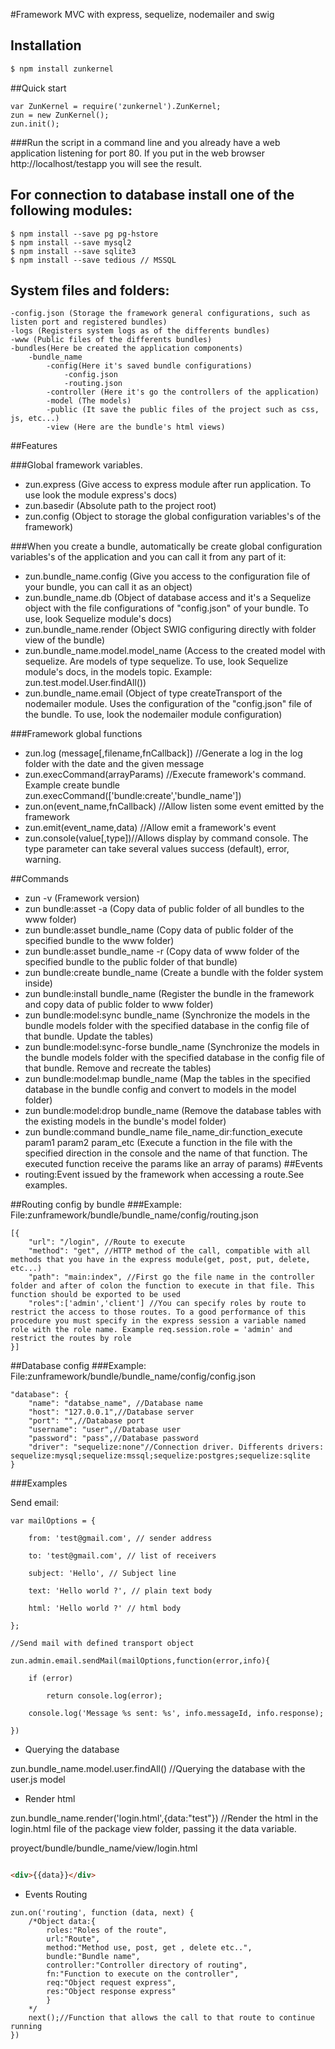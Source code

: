 
#Framework MVC with express, sequelize, nodemailer and swig

## Installation

```bash
$ npm install zunkernel
```
##Quick start

```
var ZunKernel = require('zunkernel').ZunKernel;
zun = new ZunKernel();
zun.init();
```
###Run the script in a command line and you already have a web application listening for port 80. If you put in the web browser http://localhost/testapp you will see the result.
## For connection to database install one of the following modules:
```
$ npm install --save pg pg-hstore
$ npm install --save mysql2
$ npm install --save sqlite3
$ npm install --save tedious // MSSQL

```
## System files and folders:
```
-config.json (Storage the framework general configurations, such as listen port and registered bundles)
-logs (Registers system logs as of the differents bundles)
-www (Public files of the differents bundles)
-bundles(Here be created the application components)
    -bundle_name    
        -config(Here it's saved bundle configurations)        
            -config.json            
            -routing.json            
        -controller (Here it's go the controllers of the application)        
        -model (The models)        
        -public (It save the public files of the project such as css, js, etc...)        
        -view (Here are the bundle's html views)
```
##Features

###Global framework variables.
* zun.express (Give access to express module after run application. To use look the module express's docs)
* zun.basedir (Absolute path to the project root)
* zun.config (Object to storage the global configuration variables's of the framework)

###When you create a bundle, automatically be create global configuration variables's of the application and you can call it from any part of it:
* zun.bundle_name.config (Give you access to the configuration file of your bundle, you can call it as an object)
* zun.bundle_name.db (Object of database access and it's a Sequelize object with the file configurations of "config.json" of your bundle. To use, look Sequelize module's docs)
* zun.bundle_name.render (Object SWIG configuring directly with folder view of the bundle)
* zun.bundle_name.model.model_name (Access to the created model with sequelize. Are models of type sequelize. To use, look Sequelize module's docs, in the models topic. Example: zun.test.model.User.findAll())
* zun.bundle_name.email (Object of type createTransport of the nodemailer module. Uses the configuration of the "config.json" file of the bundle. To use, look the nodemailer module configuration)

###Framework global functions
* zun.log (message[,filename,fnCallback]) //Generate a log in the  log folder with the date and the given message
* zun.execCommand(arrayParams) //Execute framework's command. Example create bundle zun.execCommand(['bundle:create','bundle_name'])
* zun.on(event_name,fnCallback) //Allow listen some event emitted by the framework
* zun.emit(event_name,data) //Allow emit a framework's event
* zun.console(value[,type])//Allows display by command console. The type parameter can take several values success (default), error, warning.

##Commands

* zun -v (Framework version)
* zun bundle:asset -a (Copy data of public folder of all bundles to the www folder)
* zun bundle:asset bundle_name (Copy data of public folder of the specified bundle to the www folder)
* zun bundle:asset bundle_name -r (Copy data of www folder of the specified bundle to the public folder of that bundle)
* zun bundle:create bundle_name (Create a bundle with the folder system inside)
* zun bundle:install bundle_name (Register the bundle in the framework and copy data of public folder to www folder)
* zun bundle:model:sync bundle_name (Synchronize the models in the bundle models folder with the specified database in the config file of that bundle. Update the tables)
* zun bundle:model:sync-forse bundle_name (Synchronize the models in the bundle models folder with the specified database in the config file of that bundle. Remove and recreate the tables)
* zun bundle:model:map bundle_name (Map the  tables in the specified database in the bundle config and convert to models in the model folder)
* zun bundle:model:drop bundle_name (Remove the database tables with the existing models in the bundle's model folder)
* zun bundle:command bundle_name file_name_dir:function_execute param1 param2 param_etc (Execute a function in the file with the specified direction in the console and the name of that function. The executed function receive the params like an array of params)
##Events
* routing:Event issued by the framework when accessing a route.See examples.
  
##Routing config by bundle
###Example:
File:zunframework/bundle/bundle_name/config/routing.json
```
[{
    "url": "/login", //Route to execute
    "method": "get", //HTTP method of the call, compatible with all methods that you have in the express module(get, post, put, delete, etc...)
    "path": "main:index", //First go the file name in the controller folder and after of colon the function to execute in that file. This function should be exported to be used
    "roles":['admin','client'] //You can specify roles by route to restrict the access to those routes. To a good performance of this procedure you must specify in the express session a variable named role with the role name. Example req.session.role = 'admin' and restrict the routes by role
}]
```

##Database config
###Example:
File:zunframework/bundle/bundle_name/config/config.json
```
"database": {
    "name": "databse_name", //Database name
    "host": "127.0.0.1",//Database server
    "port": "",//Database port
    "username": "user",//Database user
    "password": "pass",//Database password
    "driver": "sequelize:none"//Connection driver. Differents drivers: sequelize:mysql;sequelize:mssql;sequelize:postgres;sequelize:sqlite
}
```
###Examples

Send email:
```
var mailOptions = {

    from: 'test@gmail.com', // sender address
    
    to: 'test@gmail.com', // list of receivers
    
    subject: 'Hello', // Subject line
    
    text: 'Hello world ?', // plain text body
    
    html: 'Hello world ?' // html body
    
};

//Send mail with defined transport object

zun.admin.email.sendMail(mailOptions,function(error,info){

    if (error)
    
        return console.log(error);
        
    console.log('Message %s sent: %s', info.messageId, info.response);
    
})
```
* Querying the database 

zun.bundle_name.model.user.findAll() //Querying the database with the user.js model


* Render html

zun.bundle_name.render('login.html',{data:"test"}) //Render the html in the login.html file of the package view folder, passing it the data variable.

proyect/bundle/bundle_name/view/login.html
```html

<div>{{data}}</div>

```
* Events
Routing
```
zun.on('routing', function (data, next) {
    /*Object data:{
        roles:"Roles of the route",
        url:"Route",
        method:"Method use, post, get , delete etc..",
        bundle:"Bundle name",
        controller:"Controller directory of routing",
        fn:"Function to execute on the controller",
        req:"Object request express",
        res:"Object response express"
        }
    */
    next();//Function that allows the call to that route to continue running
})
```

